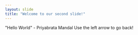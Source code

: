 ```yaml
---
layout: slide
title: "Welcome to our second slide!"
---
```

"Hello World" - Priyabrata Mandal
Use the left arrow to go back!
